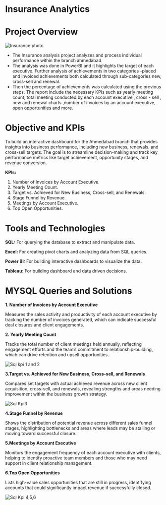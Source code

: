 # Insurance Analytics
# Project Overview
![Insurance photo](https://github.com/user-attachments/assets/a68e135e-d975-4e2d-a27a-8a24f82b297b)
- The Insurance analysis project analyzes and process individual performance within the branch ahmedabad.
- The analysis was done in PowerBI and it highlights the target of each executive. Further analysis of achievements in two categories -placed and invoiced achievements both calculated through sub-categories new, cross-sell and renewal.
- Then the percentage of achievements was calculated using the previous steps. The report include the necessary KPIs	such as yearly meeting count, total meeting conducted by each account executive , cross - sell , new and renewal charts ,number of invoices by an account 
  executive, open opportunities and more.

# Objective and KPIs
To build an interactive dashboard for the Ahmedabad branch that provides insights into business performance, including new business, renewals, and cross-sell targets. The goal is to streamline decision-making and track key performance metrics like target achievement, opportunity stages, and revenue conversion.

**KPIs:**
1. Number of Invoices by Account Executive.
2. Yearly Meeting Count.
3. Target vs. Achieved for New Business, Cross-sell, and Renewals.
4. Stage Funnel by Revenue.
5. Meetings by Account Executive.
6. Top Open Opportunities.

# Tools and Technologies

**SQL:** For querying the database to extract and manipulate data.

**Excel:** For creating pivot charts and analyzing data from SQL queries.

**Power BI:** For building interactive dashboards to visualize the data.

**Tableau:** For building dashboard and data driven decisions.

# MYSQL Queries and Solutions

**1. Number of Invoices by Account Executive**
   
Measures the sales activity and productivity of each account executive by tracking the number of invoices generated, which can indicate successful deal closures and client engagements.

**2. Yearly Meeting Count**
   
Tracks the total number of client meetings held annually, reflecting engagement efforts and the team’s commitment to relationship-building, which can drive retention and upsell opportunities.

![Sql kpi 1 and 2](https://github.com/user-attachments/assets/4556fe23-f7e2-4847-b87c-7f56972b6ca2)

**3.Target vs. Achieved for New Business, Cross-sell, and Renewals**

Compares set targets with actual achieved revenue across new client acquisition, cross-sell, and renewals, revealing strengths and areas needing improvement within the business growth strategy.

![Sql Kpi3](https://github.com/user-attachments/assets/04c7951c-9357-45db-b981-ad6637bf5b94)

**4.Stage Funnel by Revenue**

Shows the distribution of potential revenue across different sales funnel stages, highlighting bottlenecks and areas where leads may be stalling or moving toward successful closure.

**5.Meetings by Account Executive**

Monitors the engagement frequency of each account executive with clients, helping to identify proactive team members and those who may need support in client relationship management.

**6.Top Open Opportunities**

Lists high-value sales opportunities that are still in progress, identifying accounts that could significantly impact revenue if successfully closed.

![Sql Kpi 4,5,6](https://github.com/user-attachments/assets/4225013d-31bf-4916-9108-358cb64d34b1)








